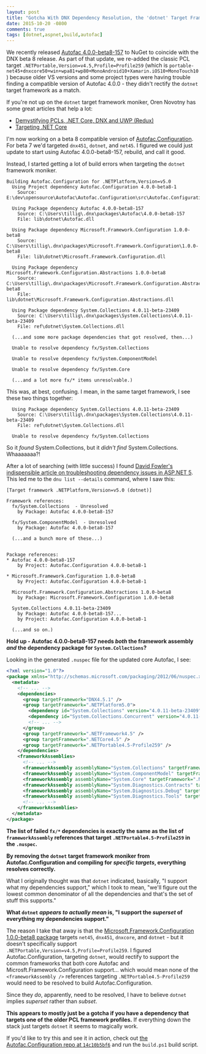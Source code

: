 ```yaml
---
layout: post
title: "Gotcha With DNX Dependency Resolution, the 'dotnet' Target Framework, and PCL"
date: 2015-10-20 -0800
comments: true
tags: [dotnet,aspnet,build,autofac]
---
```

We recently released [Autofac 4.0.0-beta8-157](https://www.nuget.org/packages/Autofac/4.0.0-beta8-157) to NuGet to coincide with the DNX beta 8 release. As part of that update, we re-added the classic PCL target `.NETPortable,Version=v4.5,Profile=Profile259` (which is `portable-net45+dnxcore50+win+wpa81+wp80+MonoAndroid10+Xamarin.iOS10+MonoTouch10`) because older VS versions and some project types were having trouble finding a compatible version of Autofac 4.0.0 - they didn't rectify the `dotnet` target framework as a match.

If you're not up on the `dotnet` target framework moniker, Oren Novotny has some great articles that help a lot:

- [Demystifying PCLs, .NET Core, DNX and UWP (Redux)](http://oren.codes/2015/06/16/demystifying-pcls-net-core-dnx-and-uwp-redux/)
- [Targeting .NET Core](http://oren.codes/2015/07/29/targeting-net-core/)

I'm now working on a beta 8 compatible version of [Autofac.Configuration](https://github.com/autofac/Autofac.Configuration). For beta 7 we'd targeted `dnx451`, `dotnet`, and `net45`. I figured we could just update to start using Autofac 4.0.0-beta8-157, rebuild, and call it good.

Instead, I started getting a lot of build errors when targeting the `dotnet` framework moniker.

```
Building Autofac.Configuration for .NETPlatform,Version=v5.0
  Using Project dependency Autofac.Configuration 4.0.0-beta8-1
    Source: E:\dev\opensource\Autofac\Autofac.Configuration\src\Autofac.Configuration\project.json

  Using Package dependency Autofac 4.0.0-beta8-157
    Source: C:\Users\tillig\.dnx\packages\Autofac\4.0.0-beta8-157
    File: lib\dotnet\Autofac.dll

  Using Package dependency Microsoft.Framework.Configuration 1.0.0-beta8
    Source: C:\Users\tillig\.dnx\packages\Microsoft.Framework.Configuration\1.0.0-beta8
    File: lib\dotnet\Microsoft.Framework.Configuration.dll

  Using Package dependency Microsoft.Framework.Configuration.Abstractions 1.0.0-beta8
    Source: C:\Users\tillig\.dnx\packages\Microsoft.Framework.Configuration.Abstractions\1.0.0-beta8
    File: lib\dotnet\Microsoft.Framework.Configuration.Abstractions.dll

  Using Package dependency System.Collections 4.0.11-beta-23409
    Source: C:\Users\tillig\.dnx\packages\System.Collections\4.0.11-beta-23409
    File: ref\dotnet\System.Collections.dll

  (...and some more package dependencies that got resolved, then...)

  Unable to resolve dependency fx/System.Collections

  Unable to resolve dependency fx/System.ComponentModel

  Unable to resolve dependency fx/System.Core

  (...and a lot more fx/* items unresolvable.)
```

This was, at best, confusing. I mean, in the same target framework, I see these two things together:

```
  Using Package dependency System.Collections 4.0.11-beta-23409
    Source: C:\Users\tillig\.dnx\packages\System.Collections\4.0.11-beta-23409
    File: ref\dotnet\System.Collections.dll

  Unable to resolve dependency fx/System.Collections
```

So it _found_ System.Collections, but it _didn't find_ System.Collections. Whaaaaaaa?!

After a lot of searching (with little success) I found [David Fowler's indispensible article on troubleshooting dependency issues in ASP.NET 5](http://davidfowl.com/diagnosing-dependency-issues-with-asp-net-5/). This led me to the `dnu list --details` command, where I saw this:

```
[Target framework .NETPlatform,Version=v5.0 (dotnet)]

Framework references:
  fx/System.Collections  - Unresolved
    by Package: Autofac 4.0.0-beta8-157

  fx/System.ComponentModel  - Unresolved
    by Package: Autofac 4.0.0-beta8-157

  (...and a bunch more of these...)


Package references:
* Autofac 4.0.0-beta8-157
    by Project: Autofac.Configuration 4.0.0-beta8-1

* Microsoft.Framework.Configuration 1.0.0-beta8
    by Project: Autofac.Configuration 4.0.0-beta8-1

  Microsoft.Framework.Configuration.Abstractions 1.0.0-beta8
    by Package: Microsoft.Framework.Configuration 1.0.0-beta8

  System.Collections 4.0.11-beta-23409
    by Package: Autofac 4.0.0-beta8-157...
    by Project: Autofac.Configuration 4.0.0-beta8-1

  (...and so on.)
```

**Hold up - Autofac 4.0.0-beta8-157 needs _both_ the framework assembly _and_ the dependency package for `System.Collections`?**

Looking in the generated `.nuspec` file for the updated core Autofac, I see:

```xml
<?xml version="1.0"?>
<package xmlns="http://schemas.microsoft.com/packaging/2012/06/nuspec.xsd">
  <metadata>
    <!-- ... -->
    <dependencies>
      <group targetFramework="DNX4.5.1" />
      <group targetFramework=".NETPlatform5.0">
        <dependency id="System.Collections" version="4.0.11-beta-23409" />
        <dependency id="System.Collections.Concurrent" version="4.0.11-beta-23409" />
        <!-- ... -->
      </group>
      <group targetFramework=".NETFramework4.5" />
      <group targetFramework=".NETCore4.5" />
      <group targetFramework=".NETPortable4.5-Profile259" />
    </dependencies>
    <frameworkAssemblies>
      <!-- ... -->
      <frameworkAssembly assemblyName="System.Collections" targetFramework=".NETPortable4.5-Profile259" />
      <frameworkAssembly assemblyName="System.ComponentModel" targetFramework=".NETPortable4.5-Profile259" />
      <frameworkAssembly assemblyName="System.Core" targetFramework=".NETPortable4.5-Profile259" />
      <frameworkAssembly assemblyName="System.Diagnostics.Contracts" targetFramework=".NETPortable4.5-Profile259" />
      <frameworkAssembly assemblyName="System.Diagnostics.Debug" targetFramework=".NETPortable4.5-Profile259" />
      <frameworkAssembly assemblyName="System.Diagnostics.Tools" targetFramework=".NETPortable4.5-Profile259" />
      <!-- ... -->
    </frameworkAssemblies>
  </metadata>
</package>
```

**The list of failed `fx/*` dependencies is exactly the same as the list of `frameworkAssembly` references that target `.NETPortable4.5-Profile259` in the `.nuspec`.**

**By removing the `dotnet` target framework moniker from Autofac.Configuration and compiling for _specific targets_, everything resolves correctly.**

What I originally thought was that `dotnet` indicated, basically, "I support what my dependencies support," which I took to mean, "we'll figure out the lowest common denominator of all the dependencies and that's the set of stuff this supports."

**What `dotnet` _appears to actually mean_ is, "I support the _superset_ of everything my dependencies support."**

The reason I take that away is that the [Microsoft.Framework.Configuration 1.0.0-beta8 package](https://github.com/aspnet/Configuration/tree/1.0.0-beta8) targets `net45`, `dnx451`, `dnxcore`, and `dotnet` - but it doesn't specifically support `.NETPortable,Version=v4.5,Profile=Profile259`. I figured Autofac.Configuration, targeting `dotnet`, would rectify to support the common frameworks that both core Autofac and Microsft.Framework.Configuration support... which would mean none of the `<frameworkAssembly />` references targeting `.NETPortable4.5-Profile259` would need to be resolved to build Autofac.Configuration.

Since they _do_, apparently, need to be resolved, I have to believe `dotnet` implies _superset_ rather than _subset_.

**This appears to mostly just be a gotcha if you have a dependency that targets one of the older PCL framework profiles.** If everything down the stack just targets `dotnet` it seems to magically work.

If you'd like to try this and see it in action, check out [the Autofac.Configuration repo at `14c10b5bf6`](https://github.com/autofac/Autofac.Configuration/tree/14c10b5bf6216b1bdfb1f5414105161eeba06f9f) and run the `build.ps1` build script.

